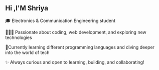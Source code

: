 <!--Level 1: Simple bio and stats-->
## Hi ,I'M Shriya
🎓 Electronics & Communication Engineering student<!--space-->

👩🏻‍💻 Passionate about coding, web development, and exploring new technologies

💭Currently learning different programming languages and diving deeper into the world of tech

✨ Always curious and open to learning, building, and collaborating!
